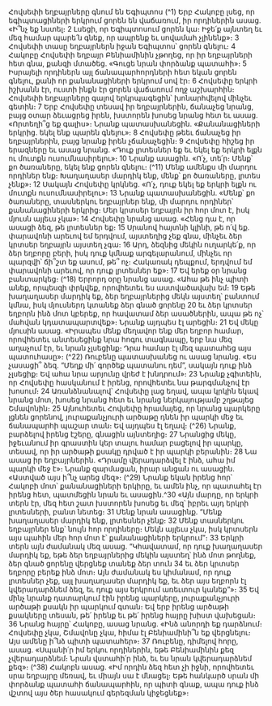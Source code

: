 
Հովսեփի եղբայրները գնում են Եգիպտոս
(^1) Երբ Հակոբը լսեց, որ եգիպտացիների երկրում ցորեն են վաճառում, իր որդիներին ասաց. «Ի՞նչ եք նստել։ 2 Լսեցի,
որ Եգիպտոսում ցորեն կա։ Իջե՛ք այնտեղ եւ մեզ համար պարե՛ն գնեք, որ ապրենք եւ սովամահ չլինենք»։ 3 Հովսեփի
տասը եղբայրներն իջան Եգիպտոս՝ ցորեն գնելու։ 4 Հակոբը Հովսեփի եղբայր Բենիամինին չթողեց, որ իր եղբայրների
հետ գնա, քանզի մտածեց. «Գուցե նրան փորձանք պատահի»։ 5 Իսրայելի որդիներն այլ ճանապարհորդների հետ եկան
ցորեն գնելու, քանի որ քանանացիների երկրում սով էր։ 6 Հովսեփը երկրի իշխանն էր, ուստի ինքն էր ցորեն վաճառում
ողջ աշխարհին։ Հովսեփի եղբայրները գալով երկրպագեցին՝ խոնարհվելով մինչեւ գետին։ 7 Երբ Հովսեփը տեսավ իր
եղբայրներին, ճանաչեց նրանց, բայց օտար ձեւացրեց իրեն, խստորեն խոսեց նրանց հետ եւ ասաց. «Որտեղի՞ց եք գալիս»։
Նրանք պատասխանեցին. «Քանանացիների երկրից. եկել ենք պարեն գնելու»։ 8 Հովսեփը թեեւ ճանաչեց իր
եղբայրներին, բայց նրանք իրեն չճանաչեցին։ 9 Հովսեփը հիշեց իր երազները եւ ասաց նրանց. «Դուք լրտեսներ եք եւ եկել
եք երկրի ելքն ու մուտքն ուսումնասիրելու»։ 10 Նրանք ասացին. «Ո՛չ, տե՛ր։ Մենք՝ քո ծառաները, եկել ենք ցորեն գնելու։
(^11) Մենք ամենքս մի մարդու որդիներ ենք։ Խաղաղասեր մարդիկ ենք, մենք՝ քո ծառաները, լրտես չենք»։ 12 Սակայն
Հովսեփը կրկնեց. «Ո՛չ, դուք եկել եք երկրի ելքն ու մուտքն ուսումնասիրելու»։ 13 Նրանք պատասխանեցին. «Մենք՝ քո
ծառաները, տասներկու եղբայրներ ենք, մի մարդու որդիներ՝ քանանացիների երկրից։ Մեր կրտսեր եղբայրն իր հոր մոտ
է, իսկ մյուսն այլեւս չկա»։ 14 Հովսեփը նրանց ասաց. «Հենց դա է, որ ասացի ձեզ, թե լրտեսներ եք։ 15 Սրանով հայտնի
կլինի, թե ո՛վ եք. փարավոնի արեւով եմ երդվում, այստեղից չեք գնա, մինչեւ ձեր կրտսեր եղբայրն այստեղ չգա։ 16 Արդ,
ձեզնից մեկին ուղարկե՛ք, որ ձեր եղբորը բերի, իսկ դուք կմնաք արգելարանում, մինչեւ որ պարզվի՝ ճի՞շտ եք ասում, թե՞
ոչ։ Հակառակ դեպքում, երդվում եմ փարավոնի արեւով, որ դուք լրտեսներ եք»։ 17 Եվ երեք օր նրանց բանտարկեց։
(^18) Երրորդ օրը նրանց ասաց. «Ահա թե ինչ պիտի անեք, որպեսզի փրկվեք, որովհետեւ ես աստվածավախ եմ։ 19 Եթե
խաղաղասեր մարդիկ եք, ձեր եղբայրներից մեկն այստեղ՝ բանտում կմնա, իսկ մյուսներդ կտանեք ձեր գնած ցորենը 20 եւ
ձեր կրտսեր եղբորն ինձ մոտ կբերեք, որ հավատամ ձեր ասածներին, ապա թե ոչ՝ մահվան կդատապարտվեք»։ Նրանք
այդպես էլ արեցին։ 21 Եվ մեկը մյուսին ասաց. «Իրապես մենք մեղավոր ենք մեր եղբոր համար, որովհետեւ անտեսեցինք
նրա հոգու տագնապը, երբ նա մեզ աղաչում էր, եւ նրան չլսեցինք։ Դրա համար էլ մեզ պատահեց այս պատուհասը»։
(^22) Ռուբենը պատասխանեց ու ասաց նրանց. «Ես չասացի՞ ձեզ. “Մեղք մի՛ գործեք պատանու դեմ”, սակայն դուք ինձ
չլսեցիք։ Եվ ահա նրա արյունը վրեժ է խնդրում»։ 23 Նրանք չգիտեին, որ Հովսեփը հասկանում է իրենց, որովհետեւ նա
թարգմանչով էր խոսում։ 24 Առանձնանալով՝ Հովսեփը լաց եղավ, ապա կրկին եկավ նրանց մոտ, խոսեց նրանց հետ եւ
նրանց ներկայությամբ շղթայեց Շմավոնին։ 25 Այնուհետեւ Հովսեփը հրամայեց, որ նրանց պարկերը լցնեն ցորենով,
յուրաքանչյուրի արծաթը դնեն իր պարկի մեջ եւ ճանապարհի պաշար տան։ Եվ այդպես էլ եղավ։
(^26) Նրանք, բարձելով իրենց էշերը, գնացին այնտեղից։ 27 Նրանցից մեկը, իջեւանում իր գրաստին կեր տալու համար
բացելով իր պարկը, տեսավ, որ իր արծաթի քսակը դրված է իր պարկի բերանին։ 28 Նա ասաց իր եղբայրներին. «Դրամը
վերադարձվել է ինձ, ահա իմ պարկի մեջ է»։ Նրանք զարմացան, իրար անցան ու ասացին. «Աստված այս ի՞նչ արեց
մեզ»։
(^29) Նրանք եկան իրենց հոր՝ Հակոբի մոտ՝ քանանացիների երկիրը, եւ ամեն ինչ, որ պատահել էր իրենց հետ,
պատմեցին նրան եւ ասացին.^30 «Այն մարդը, որ երկրի տերն էր, մեզ հետ շատ խստորեն խոսեց եւ մեզ՝ իբրեւ այդ երկրի
լրտեսների, բանտ նետեց։ 31 Մենք նրան ասացինք. “Մենք խաղաղասեր մարդիկ ենք, լրտեսներ չենք։ 32 Մենք տասներկու
եղբայրներ ենք՝ նույն հոր որդիները։ Մեկն այլեւս չկա, իսկ կրտսերն այս պահին մեր հոր մոտ է՝ քանանացիների
երկրում”։ 33 Երկրի տերն այն ժամանակ մեզ ասաց. “Կհավատամ, որ դուք խաղաղասեր մարդիկ եք, եթե ձեր
եղբայրներից մեկին այստեղ՝ ինձ մոտ թողնեք, ձեր գնած ցորենը վերցնեք տանեք ձեր տուն 34 եւ ձեր կրտսեր եղբորը
բերեք ինձ մոտ։ Այն ժամանակ ես կիմանամ, որ դուք լրտեսներ չեք, այլ խաղաղասեր մարդիկ եք, եւ ձեր այս եղբորն էլ
կվերադարձնեմ ձեզ, եւ դուք այս երկրում առեւտուր կանեք”»։ 35 Եվ մինչ նրանք դատարկում էին իրենց պարկերը,
յուրաքանչյուրի արծաթի քսակն իր պարկում գտան։ Եվ երբ իրենց արծաթի քսակները տեսան, թե՛ իրենք եւ թե՛ իրենց
հայրը խիստ վախեցան։ 36 Նրանց հայրը՝ Հակոբը, ասաց նրանց. «Ինձ անորդի եք դարձնում։ Հովսեփը չկա, Շմավոնը
չկա, հիմա էլ Բենիամինի՞ն եք վերցնելու։ Այս ամենը ի՞նձ պիտի պատահեր»։ 37 Ռուբենը, դիմելով հորը, ասաց. «Սպանի՛ր
իմ երկու որդիներին, եթե Բենիամինին քեզ չվերադարձնեմ։ Նրան վստահի՛ր ինձ, եւ ես նրան կվերադարձնեմ քեզ»։
(^38) Հակոբն ասաց. «Իմ որդին ձեզ հետ չի իջնի, որովհետեւ սրա եղբայրը մեռավ, եւ միայն սա է մնացել։ Եթե հանկարծ
սրան մի փորձանք պատահի ճանապարհին, որ պիտի գնաք, ապա դուք ինձ վշտով այս ծեր հասակում գերեզման
կիջեցնեք»։
